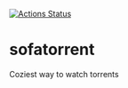 [![Actions Status](https://github.com/javiergarciagonzalez/sofatorrent/workflows/Sofatorrent/badge.svg)](https://github.com/javiergarciagonzalez/sofatorrent/actions)


# sofatorrent
Coziest way to watch torrents
